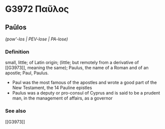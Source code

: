 # G3972 Παῦλος

## Paûlos

_(pow'-los | PEV-lose | PA-lose)_

### Definition

small, little; of Latin origin; (little; but remotely from a derivative of [[G3973]], meaning the same); Paulus, the name of a Roman and of an apostle; Paul, Paulus.

- Paul was the most famous of the apostles and wrote a good part of the New Testament, the 14 Pauline epistles
- Paulus was a deputy or pro-consul of Cyprus and is said to be a prudent man, in the management of affairs, as a governor

### See also

[[G3973]]

